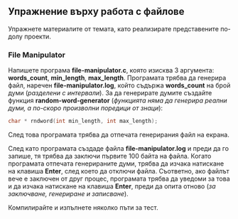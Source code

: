 ## Упражнение върху работа с файлове
Упражнете материалите от темата, като реализирате представените по-долу проекти.

### File Manipulator
Напишете програма **file-manipulator.c**, която изисква 3 аргумента: **words_count**, **min_length**, **max_length**. Програмата трябва да генерира файл, наречен **file-manipulator.log**, който съдържа **words_count** на брой думи (_разделени с интервали_). За да генерирате думите създайте функция **random-word-generator**  (_функцията няма да генерира реални думи, а по-скоро произволни поредици от знаци_):

```c
char * rndword(int min_length, int max_length);
```

След това програмата трябва да отпечата генерирания файл на екрана.

След като програмата създаде файла **file-manipulator.log** и преди да го запише, тя трябва да заключи първите 100 байта на файла. Когато програмата отпечата генерираните думи, трябва да изчака натискане на клавиша **Enter**, след което да отключи файла. Съответно, ако файлът вече е заключен от друг процес, програмата трябва да уведоми за това и да изчака натискане на клавиша **Enter**, преди да опита отново (_за заключване, генериране и записване_).

Компилирайте и изпълнете няколко пъти за тест.
